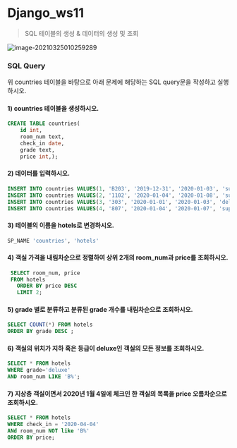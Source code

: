 # Django_ws11

> SQL 테이블의 생성 & 데이터의 생성 및 조회

![image-20210325010259289](django_ws11.assets/image-20210325010259289.png)

### SQL Query
위 countries 테이블을 바탕으로 아래 문제에 해당하는 SQL query문을 작성하고 실행하시오.

#### 1) countries 테이블을 생성하시오.

```sql
CREATE TABLE countries(
	id int,
	room_num text,
    check_in date,
	grade text,
    price int,);
```

#### 2) 데이터를 입력하시오.

```sql
INSERT INTO countries VALUES(1, 'B203', '2019-12-31', '2020-01-03', 'suite', 900);
INSERT INTO countries VALUES(2, '1102', '2020-01-04', '2020-01-08', 'suite', 850);
INSERT INTO countries VALUES(3, '303', '2020-01-01', '2020-01-03', 'deluxe', 500);
INSERT INTO countries VALUES(4, '807', '2020-01-04', '2020-01-07', 'superior', 300);
```



#### 3) 테이블의 이름을 hotels로 변경하시오.

```sql
SP_NAME 'countries', 'hotels'
```



#### 4) 객실 가격을 내림차순으로 정렬하여 상위 2개의 room_num과 price를 조회하시오.

```sql
 SELECT room_num, price
 FROM hotels 
   ORDER BY price DESC 
   LIMIT 2;
```



#### 5) grade 별로 분류하고 분류된 grade 개수를 내림차순으로 조회하시오.

```sql
SELECT COUNT(*) FROM hotels
ORDER BY grade DESC ;
```



#### 6) 객실의 위치가 지하 혹은 등급이 deluxe인 객실의 모든 정보를 조회하시오.

```sql
SELECT * FROM hotels
WHERE grade='deluxe' 
AND room_num LIKE 'B%';
```



#### 7) 지상층 객실이면서 2020년 1월 4일에 체크인 한 객실의 목록을 price 오름차순으로 조회하시오.

```sql
SELECT * FROM hotels
WHERE check_in = '2020-04-04'
ANd room_num NOT like 'B%'
ORDER BY price;
```

